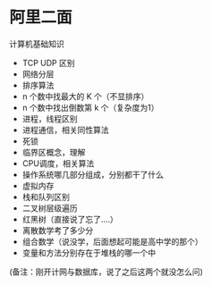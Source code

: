 # 阿里二面

计算机基础知识

* TCP UDP 区别
* 网络分层
* 排序算法
* n 个数中找最大的 K 个（不显排序）
* n 个数中找出倒数第 k 个（复杂度为1）
* 进程，线程区别 
* 进程通信，相关同性算法
* 死锁
* 临界区概念，理解
* CPU调度，相关算法
* 操作系统哪几部分组成，分别都干了什么
* 虚拟内存
* 栈和队列区别
* 二叉树层级遍历
* 红黑树（直接说了忘了....）
* 离散数学考了多少分
* 组合数学（说没学，后面想起可能是高中学的那个）
* 变量和方法分别存在于堆栈的哪一个中

(备注：刚开计网与数据库，说了之后这两个就没怎么问)
